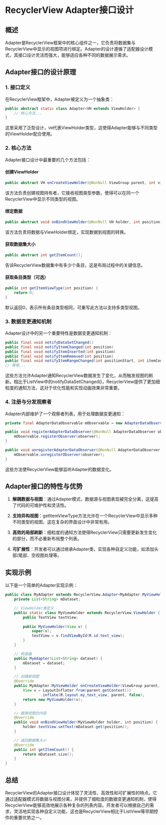 # RecyclerView Adapter接口设计

## 概述

Adapter是RecyclerView框架中的核心组件之一，它负责将数据集与RecyclerView中显示的视图项进行绑定。Adapter的设计遵循了适配器设计模式，其接口设计灵活而强大，能够适应各种不同的数据展示需求。

## Adapter接口的设计原理

### 1. 接口定义

在RecyclerView框架中，Adapter被定义为一个抽象类：

```java
public abstract static class Adapter<VH extends ViewHolder> {
    // 核心方法...
}
```

这里采用了泛型设计，`VH`代表ViewHolder类型，这使得Adapter能够与不同类型的ViewHolder配合使用。

### 2. 核心方法

Adapter接口设计中最重要的几个方法包括：

#### 创建ViewHolder
```java
public abstract VH onCreateViewHolder(@NonNull ViewGroup parent, int viewType);
```
该方法负责创建视图持有者，它接收视图类型参数，使得可以在同一个RecyclerView中显示不同类型的视图。

#### 绑定数据
```java
public abstract void onBindViewHolder(@NonNull VH holder, int position);
```
该方法负责将数据与ViewHolder绑定，实现数据到视图的转换。

#### 获取数据集大小
```java
public abstract int getItemCount();
```
告诉RecyclerView数据集中有多少个条目，这是布局过程中的关键信息。

#### 获取条目类型（可选）
```java
public int getItemViewType(int position) {
    return 0;
}
```
默认返回0，表示所有条目类型相同，可重写此方法以支持多类型视图。

### 3. 数据变更通知机制

Adapter设计中的另一个重要特性是数据变更通知机制：

```java
public final void notifyDataSetChanged()
public final void notifyItemChanged(int position)
public final void notifyItemInserted(int position)
public final void notifyItemRemoved(int position)
public final void notifyItemRangeChanged(int positionStart, int itemCount)
// 等等...
```

这些方法允许Adapter通知RecyclerView数据发生了变化，从而触发视图的刷新。相比于ListView中的notifyDataSetChanged()，RecyclerView提供了更加细粒度的通知方法，这对于优化性能和实现动画效果非常重要。

### 4. 注册与分发观察者

Adapter内部维护了一个观察者列表，用于处理数据变更通知：

```java
private final AdapterDataObservable mObservable = new AdapterDataObservable();

public void registerAdapterDataObserver(@NonNull AdapterDataObserver observer) {
    mObservable.registerObserver(observer);
}

public void unregisterAdapterDataObserver(@NonNull AdapterDataObserver observer) {
    mObservable.unregisterObserver(observer);
}
```

这些方法使RecyclerView能够监听Adapter的数据变化。

## Adapter接口的特性与优势

1. **解耦数据与视图**：通过Adapter模式，数据源与视图表现被完全分离，这提高了代码的可维护性和灵活性。

2. **支持异构视图**：getItemViewType方法允许在一个RecyclerView中显示多种不同类型的视图，这在复杂的界面设计中非常有用。

3. **高效的局部刷新**：细粒度的通知方法使得RecyclerView只需要更新发生变化的部分，而不必重新布局整个列表。

4. **可扩展性**：开发者可以通过继承Adapter类，实现各种自定义功能，如添加头部/尾部、空视图处理等。

## 实现示例

以下是一个简单的Adapter实现示例：

```java
public class MyAdapter extends RecyclerView.Adapter<MyAdapter.MyViewHolder> {
    private List<String> mDataset;

    // ViewHolder类定义
    public static class MyViewHolder extends RecyclerView.ViewHolder {
        public TextView textView;
        
        public MyViewHolder(View v) {
            super(v);
            textView = v.findViewById(R.id.text_view);
        }
    }

    // 构造器
    public MyAdapter(List<String> dataset) {
        mDataset = dataset;
    }

    // 创建新视图
    @Override
    public MyAdapter.MyViewHolder onCreateViewHolder(ViewGroup parent, int viewType) {
        View v = LayoutInflater.from(parent.getContext())
                .inflate(R.layout.my_text_view, parent, false);
        return new MyViewHolder(v);
    }

    // 替换视图的内容
    @Override
    public void onBindViewHolder(MyViewHolder holder, int position) {
        holder.textView.setText(mDataset.get(position));
    }

    // 返回数据集大小
    @Override
    public int getItemCount() {
        return mDataset.size();
    }
}
```

## 总结

RecyclerView的Adapter接口设计体现了灵活性、高效性和可扩展性的特点。它通过适配器模式将数据与视图分离，并提供了细粒度的数据变更通知机制，使得RecyclerView能够高效地展示各种复杂的列表内容。开发者可以根据自己的需求，灵活地实现各种自定义功能，这也是RecyclerView相比于ListView等早期控件的重要优势之一。 